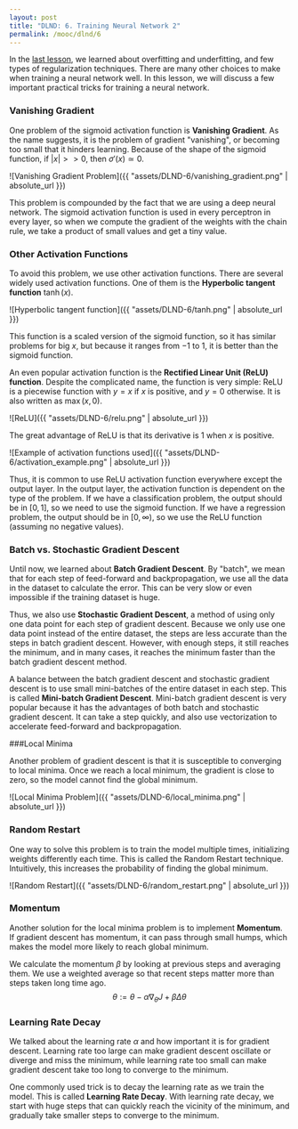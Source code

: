 ```yaml
---
layout: post
title: "DLND: 6. Training Neural Network 2"
permalink: /mooc/dlnd/6
---
```


In the [last lesson](/mooc/dlnd/5), we learned about overfitting and underfitting, and few types of regularization techniques. There are many other choices to make when training a neural network well. In this lesson, we will discuss a few important practical tricks for training a neural network.

### Vanishing Gradient

One problem of the sigmoid activation function is **Vanishing Gradient**. As the name suggests, it is the problem of gradient "vanishing", or becoming too small that it hinders learning. Because of the shape of the sigmoid function, if $\lvert x \rvert >> 0$, then $\sigma'(x) \simeq 0$.

![Vanishing Gradient Problem]({{ "assets/DLND-6/vanishing_gradient.png" | absolute_url }})

This problem is compounded by the fact that we are using a deep neural network. The sigmoid activation function is used in every perceptron in every layer, so when we compute the gradient of the weights with the chain rule, we take a product of small values and get a tiny value.

### Other Activation Functions

To avoid this problem, we use other activation functions. There are several widely used activation functions. One of them is the **Hyperbolic tangent function** $\tanh(x)$.

![Hyperbolic tangent function]({{ "assets/DLND-6/tanh.png" | absolute_url }})

This function is a scaled version of the sigmoid function, so it has similar problems for big $x$, but because it ranges from $-1$ to $1$, it is better than the sigmoid function.

An even popular activation function is the **Rectified Linear Unit (ReLU) function**. Despite the complicated name, the function is very simple: ReLU is a piecewise function with $y=x$ if $x$ is positive, and $y=0$ otherwise. It is also written as $\max(x, 0)$.

![ReLU]({{ "assets/DLND-6/relu.png" | absolute_url }})

The great advantage of ReLU is that its derivative is $1$ when $x$ is positive.

![Example of activation functions used]({{ "assets/DLND-6/activation_example.png" | absolute_url }})

Thus, it is common to use ReLU activation function everywhere except the output layer. In the output layer, the activation function is dependent on the type of the problem. If we have a classification problem, the output should be in $[0, 1]$, so we need to use the sigmoid function. If we have a regression problem, the output should be in $[0, \infty)$, so we use the ReLU function (assuming no negative values).

### Batch vs. Stochastic Gradient Descent

Until now, we learned about **Batch Gradient Descent**. By "batch", we mean that for each step of feed-forward and backpropagation, we use all the data in the dataset to calculate the error. This can be very slow or even impossible if the training dataset is huge.

Thus, we also use **Stochastic Gradient Descent**, a method of using only one data point for each step of gradient descent. Because we only use one data point instead of the entire dataset, the steps are less accurate than the steps in batch gradient descent. However, with enough steps, it still reaches the minimum, and in many cases, it reaches the minimum faster than the batch gradient descent method.

A balance between the batch gradient descent and stochastic gradient descent is to use small mini-batches of the entire dataset in each step. This is called **Mini-batch Gradient Descent**. Mini-batch gradient descent is very popular because it has the advantages of both batch and stochastic gradient descent. It can take a step quickly, and also use vectorization to accelerate feed-forward and backpropagation.

###Local Minima

Another problem of gradient descent is that it is susceptible to converging to local minima. Once we reach a local minimum, the gradient is close to zero, so the model cannot find the global minimum.

![Local Minima Problem]({{ "assets/DLND-6/local_minima.png" | absolute_url }})

### Random Restart

One way to solve this problem is to train the model multiple times, initializing weights differently each time. This is called the Random Restart technique.  Intuitively, this increases the probability of finding the global minimum.

![Random Restart]({{ "assets/DLND-6/random_restart.png" | absolute_url }})

### Momentum

Another solution for the local minima problem is to implement **Momentum**. If gradient descent has momentum, it can pass through small humps, which makes the model more likely to reach global minimum.

We calculate the momentum $\beta$ by looking at previous steps and averaging them. We use a weighted average so that recent steps matter more than steps taken long time ago.
$$
\theta := \theta - \alpha \nabla_\theta J + \beta \Delta \theta
$$

### Learning Rate Decay

We talked about the learning rate $\alpha$ and how important it is for gradient descent. Learning rate too large can make gradient descent oscillate or diverge and miss the minimum, while learning rate too small can make gradient descent take too long to converge to the minimum.

One commonly used trick is to decay the learning rate as we train the model. This is called **Learning Rate Decay**. With learning rate decay, we start with huge steps that can quickly reach the vicinity of the minimum, and gradually take smaller steps to converge to the minimum.

